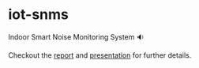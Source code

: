# iot-snms
Indoor Smart Noise Monitoring System :sound:

Checkout the [report](https://github.com/igor-iurevici/iot-snms/blob/main/report.pdf) and [presentation](https://github.com/igor-iurevici/iot-snms/blob/main/presentation.pdf) for further details.
